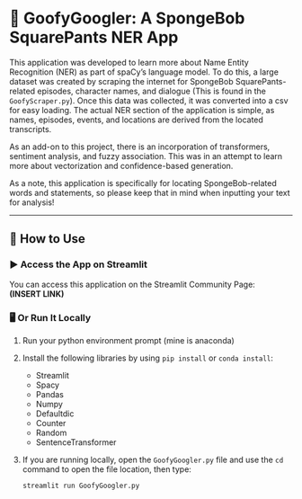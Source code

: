 # 🧽 GoofyGoogler: A SpongeBob SquarePants NER App

This application was developed to learn more about Name Entity Recognition (NER) as part of spaCy’s language model. To do this, a large dataset was created by scraping the internet for SpongeBob SquarePants-related episodes, character names, and dialogue (This is found in the `GoofyScraper.py`). Once this data was collected, it was converted into a csv for easy loading. The actual NER section of the application is simple, as names, episodes, events, and locations are derived from the located transcripts.

As an add-on to this project, there is an incorporation of transformers, sentiment analysis, and fuzzy association. This was in an attempt to learn more about vectorization and confidence-based generation.

As a note, this application is specifically for locating SpongeBob-related words and statements, so please keep that in mind when inputting your text for analysis!

---

## 🚀 How to Use

### ▶️ Access the App on Streamlit
You can access this application on the Streamlit Community Page:  
**(INSERT LINK)**

### 🖥 Or Run It Locally

1. Run your python environment prompt (mine is anaconda)

2. Install the following libraries by using `pip install` or `conda install`:

   - Streamlit  
   - Spacy  
   - Pandas  
   - Numpy  
   - Defaultdic  
   - Counter  
   - Random  
   - SentenceTransformer  

3. If you are running locally, open the `GoofyGoogler.py` file and use the `cd` command to open the file location, then type:

   ```bash
   streamlit run GoofyGoogler.py
